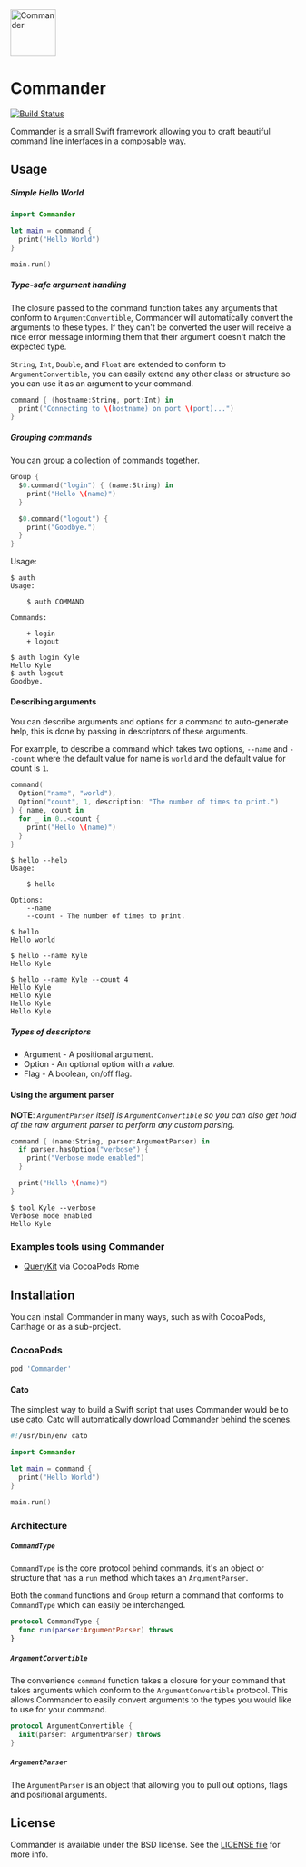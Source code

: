 <img src="Commander.png" width=80 height=83 alt="Commander" />

# Commander

[![Build Status](http://img.shields.io/travis/kylef/Commander/master.svg?style=flat)](https://travis-ci.org/kylef/Commander)

Commander is a small Swift framework allowing you to craft beautiful command
line interfaces in a composable way.

## Usage

##### Simple Hello World

```swift
import Commander

let main = command {
  print("Hello World")
}

main.run()
```

##### Type-safe argument handling

The closure passed to the command function takes any arguments that
conform to `ArgumentConvertible`, Commander will automatically convert the
arguments to these types. If they can't be converted the user will receive a
nice error message informing them that their argument doesn't match the
expected type.

`String`, `Int`, `Double`, and `Float` are extended to conform to
`ArgumentConvertible`, you can easily extend any other class or structure
so you can use it as an argument to your command.

```swift
command { (hostname:String, port:Int) in
  print("Connecting to \(hostname) on port \(port)...")
}
```

##### Grouping commands

You can group a collection of commands together.

```swift
Group {
  $0.command("login") { (name:String) in
    print("Hello \(name)")
  }

  $0.command("logout") {
    print("Goodbye.")
  }
}
```

Usage:

```shell
$ auth
Usage:

    $ auth COMMAND

Commands:

    + login
    + logout

$ auth login Kyle
Hello Kyle
$ auth logout
Goodbye.
```

#### Describing arguments

You can describe arguments and options for a command to auto-generate help,
this is done by passing in descriptors of these arguments.

For example, to describe a command which takes two options, `--name` and
`--count` where the default value for name is `world` and the default value for
count is `1`.

```swift
command(
  Option("name", "world"),
  Option("count", 1, description: "The number of times to print.")
) { name, count in
  for _ in 0..<count {
    print("Hello \(name)")
  }
}
```

```shell
$ hello --help
Usage:

    $ hello

Options:
    --name
    --count - The number of times to print.

$ hello
Hello world

$ hello --name Kyle
Hello Kyle

$ hello --name Kyle --count 4
Hello Kyle
Hello Kyle
Hello Kyle
Hello Kyle
```

##### Types of descriptors

- Argument - A positional argument.
- Option - An optional option with a value.
- Flag - A boolean, on/off flag.

#### Using the argument parser

**NOTE**: *`ArgumentParser` itself is `ArgumentConvertible` so you can also
get hold of the raw argument parser to perform any custom parsing.*

```swift
command { (name:String, parser:ArgumentParser) in
  if parser.hasOption("verbose") {
    print("Verbose mode enabled")
  }

  print("Hello \(name)")
}
```

```shell
$ tool Kyle --verbose
Verbose mode enabled
Hello Kyle
```

### Examples tools using Commander

- [QueryKit](https://github.com/QueryKit/querykit-cli) via CocoaPods Rome

## Installation

You can install Commander in many ways, such as with CocoaPods, Carthage or as
a sub-project.

### CocoaPods

```ruby
pod 'Commander'
```

#### Cato

The simplest way to build a Swift script that uses Commander would be to use
[cato](https://github.com/neonichu/cato). Cato will automatically download
Commander behind the scenes.

```swift
#!/usr/bin/env cato

import Commander

let main = command {
  print("Hello World")
}

main.run()
```

### Architecture

##### `CommandType`

`CommandType` is the core protocol behind commands, it's an object or
structure that has a `run` method which takes an `ArgumentParser`.

Both the `command` functions and `Group` return a command that conforms to
`CommandType` which can easily be interchanged.

```swift
protocol CommandType {
  func run(parser:ArgumentParser) throws
}
```

##### `ArgumentConvertible`

The convenience `command` function takes a closure for your command that
takes arguments which conform to the `ArgumentConvertible` protocol. This
allows Commander to easily convert arguments to the types you would like
to use for your command.

```swift
protocol ArgumentConvertible {
  init(parser: ArgumentParser) throws
}
```

##### `ArgumentParser`

The `ArgumentParser` is an object that allowing you to pull out options,
flags and positional arguments.

## License

Commander is available under the BSD license. See the [LICENSE file](LICENSE)
for more info.

